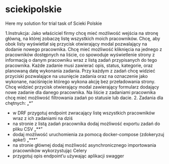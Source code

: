 # sciekipolskie
Here my solution for trial task of Scieki Polskie

1.Instrukcja:
Jako właściciel firmy chcę mieć możliwość wejścia na stronę główną, na której zobaczę listę
wszystkich moich pracowników. Chcę, aby obok listy wyświetlał się przycisk otwierający
modal pozwalający na dodanie nowego pracownika.
Chcę mieć możliwość kliknięcia na jednego z pracowników dostępnych na liście, co
spowoduje wyświetlenie strony z informacją o danym pracowniku wraz z listą zadań
przypisanych do tego pracownika. Każde zadanie musi zawierać opis, status, kategorie,
oraz planowaną datę wykonania zadania. Przy każdym z zadań chcę widzieć przyciski
pozwalające na usunięcie zadania oraz na oznaczenie jako wykonane, naciśnięcie którego
wykona akcję bez przeładowania strony. Chcę widzieć przycisk otwierający modal
zawierający formularz dodający nowe zadanie dla danego pracownika.
Na liście z zadaniami pracownika chcę mieć możliwość filtrowania zadań po statusie lub
dacie.
2. Zadania dla chętnych:
„*”
- w DRF przygotuj endpoint zwracający listę wszystkich pracowników wraz z ich zadaniami
na dziś
- na stronie z listą zadań pracownika dodaj możliwość exportu zadań do pliku CSV
„**”
- dodaj możliwość uruchomienia za pomocą docker-compose (zdokeryzuj apke!)
„***”
- na stronie głównej dodaj możliwość asynchronicznego importowania pracowników
wykorzystując Celery
- przygotuj opis endpoint’u używając aplikacji swagger
